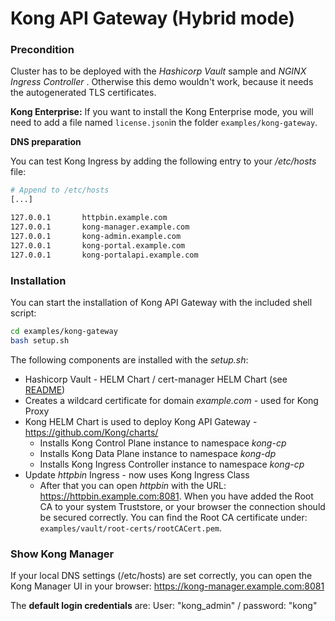# Kong API Gateway (Hybrid mode)

### Precondition

Cluster has to be deployed with the *Hashicorp Vault* sample and *NGINX Ingress Controller* . Otherwise this demo wouldn't work, because it needs the autogenerated TLS certificates.

**Kong Enterprise:** If you want to install the Kong Enterprise mode, you will need to add a file named `license.json`in the folder `examples/kong-gateway`.

**DNS preparation**

You can test Kong Ingress by adding the following entry to your */etc/hosts* file:

```bash
# Append to /etc/hosts
[...]

127.0.0.1		httpbin.example.com
127.0.0.1		kong-manager.example.com
127.0.0.1		kong-admin.example.com
127.0.0.1		kong-portal.example.com
127.0.0.1		kong-portalapi.example.com
```

### Installation

You can start the installation of Kong API Gateway with the included shell script:

```bash
cd examples/kong-gateway
bash setup.sh
```

The following components are installed with the *setup.sh*:

- Hashicorp Vault - HELM Chart / cert-manager HELM Chart (see [README](../vault/README.md))
- Creates a wildcard certificate for domain *example.com* - used for Kong Proxy
- Kong HELM Chart is used to deploy Kong API Gateway - https://github.com/Kong/charts/
  - Installs Kong Control Plane instance to namespace *kong-cp*
  - Installs Kong Data Plane instance to namespace *kong-dp*
  - Installs Kong Ingress Controller instance to namespace *kong-cp*
- Update *httpbin* Ingress - now uses Kong Ingress Class
  - After that you can open *httpbin* with the URL: https://httpbin.example.com:8081.
    When you have added the Root CA to your system Truststore, or your browser the connection should be secured correctly. You can find the Root CA certificate under: `examples/vault/root-certs/rootCACert.pem`.

### Show Kong Manager

If your local DNS settings (/etc/hosts) are set correctly, you can open the Kong Manager UI in your browser: https://kong-manager.example.com:8081

The **default login credentials** are:
User: "kong_admin" / password: "kong"